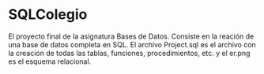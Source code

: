 # SQLColegio

El proyecto final de la asignatura Bases de Datos. Consiste en la reación de una base de datos completa en SQL. El archivo Project.sql es el archivo con la creación de todas las tablas, funciones, procedimientos, etc. y el er.png es el esquema relacional.

